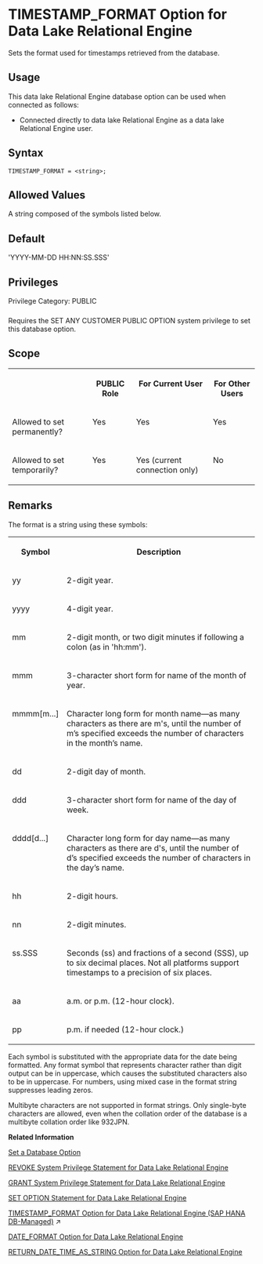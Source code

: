 <!-- loioa664875c84f21015ab41889496f22a0b -->

# TIMESTAMP\_FORMAT Option for Data Lake Relational Engine

Sets the format used for timestamps retrieved from the database.



<a name="loioa664875c84f21015ab41889496f22a0b__section_ajq_xqq_znb"/>

## Usage

This data lake Relational Engine database option can be used when connected as follows:

-   Connected directly to data lake Relational Engine as a data lake Relational Engine user.



<a name="loioa664875c84f21015ab41889496f22a0b__timestamp_format_syntax1"/>

## Syntax

```
TIMESTAMP_FORMAT = <string>;
```



<a name="loioa664875c84f21015ab41889496f22a0b__timestamp_format_values1"/>

## Allowed Values

A string composed of the symbols listed below.



<a name="loioa664875c84f21015ab41889496f22a0b__timestamp_format_default1"/>

## Default

'YYYY-MM-DD HH:NN:SS.SSS'



<a name="loioa664875c84f21015ab41889496f22a0b__timestamp_format_priv1"/>

## Privileges

Privilege Category: PUBLIC



### 

Requires the SET ANY CUSTOMER PUBLIC OPTION system privilege to set this database option.



<a name="loioa664875c84f21015ab41889496f22a0b__timestamp_format_scope1"/>

## Scope


<table>
<tr>
<th valign="top">

 

</th>
<th valign="top">

PUBLIC Role

</th>
<th valign="top">

For Current User

</th>
<th valign="top">

For Other Users

</th>
</tr>
<tr>
<td valign="top">

Allowed to set permanently?

</td>
<td valign="top">

Yes

</td>
<td valign="top">

Yes

</td>
<td valign="top">

Yes

</td>
</tr>
<tr>
<td valign="top">

Allowed to set temporarily?

</td>
<td valign="top">

Yes

</td>
<td valign="top">

Yes \(current connection only\)

</td>
<td valign="top">

No

</td>
</tr>
</table>



<a name="loioa664875c84f21015ab41889496f22a0b__timestamp_format_remarks1"/>

## Remarks

The format is a string using these symbols:


<table>
<tr>
<th valign="top" rowspan="1">

Symbol

</th>
<th valign="top" rowspan="1">

Description

</th>
</tr>
<tr>
<td valign="top" rowspan="1">

yy

</td>
<td valign="top" rowspan="1">

2-digit year.

</td>
</tr>
<tr>
<td valign="top" rowspan="1">

yyyy

</td>
<td valign="top" rowspan="1">

4-digit year.

</td>
</tr>
<tr>
<td valign="top" rowspan="1">

mm

</td>
<td valign="top" rowspan="1">

2-digit month, or two digit minutes if following a colon \(as in 'hh:mm'\).

</td>
</tr>
<tr>
<td valign="top" rowspan="1">

mmm

</td>
<td valign="top" rowspan="1">

3-character short form for name of the month of year.

</td>
</tr>
<tr>
<td valign="top" rowspan="1">

mmmm\[m...\]

</td>
<td valign="top" rowspan="1">

Character long form for month name—as many characters as there are m's, until the number of m’s specified exceeds the number of characters in the month’s name.

</td>
</tr>
<tr>
<td valign="top" rowspan="1">

dd

</td>
<td valign="top" rowspan="1">

2-digit day of month.

</td>
</tr>
<tr>
<td valign="top" rowspan="1">

ddd

</td>
<td valign="top" rowspan="1">

3-character short form for name of the day of week.

</td>
</tr>
<tr>
<td valign="top" rowspan="1">

dddd\[d...\]

</td>
<td valign="top" rowspan="1">

Character long form for day name—as many characters as there are d's, until the number of d’s specified exceeds the number of characters in the day’s name.

</td>
</tr>
<tr>
<td valign="top" rowspan="1">

hh

</td>
<td valign="top" rowspan="1">

2-digit hours.

</td>
</tr>
<tr>
<td valign="top" rowspan="1">

nn

</td>
<td valign="top" rowspan="1">

2-digit minutes.

</td>
</tr>
<tr>
<td valign="top" rowspan="1">

ss.SSS

</td>
<td valign="top" rowspan="1">

Seconds \(ss\) and fractions of a second \(SSS\), up to six decimal places. Not all platforms support timestamps to a precision of six places.

</td>
</tr>
<tr>
<td valign="top" rowspan="1">

aa

</td>
<td valign="top" rowspan="1">

a.m. or p.m. \(12-hour clock\).

</td>
</tr>
<tr>
<td valign="top" rowspan="1">

pp

</td>
<td valign="top" rowspan="1">

p.m. if needed \(12-hour clock.\)

</td>
</tr>
</table>

Each symbol is substituted with the appropriate data for the date being formatted. Any format symbol that represents character rather than digit output can be in uppercase, which causes the substituted characters also to be in uppercase. For numbers, using mixed case in the format string suppresses leading zeros.

Multibyte characters are not supported in format strings. Only single-byte characters are allowed, even when the collation order of the database is a multibyte collation order like 932JPN.

**Related Information**  


[Set a Database Option](set-a-database-option-0dcb893.md "You set options with the SET OPTION statement.")

[REVOKE System Privilege Statement for Data Lake Relational Engine](../080-sql-statements/revoke-system-privilege-statement-for-data-lake-relational-engine-a3eadda.md "Removes specific system privileges from specific users and the right to administer the privilege.")

[GRANT System Privilege Statement for Data Lake Relational Engine](../080-sql-statements/grant-system-privilege-statement-for-data-lake-relational-engine-a3dfcb0.md "Grants specific system privileges to users or roles, with or without administrative rights.")

[SET OPTION Statement for Data Lake Relational Engine](../080-sql-statements/set-option-statement-for-data-lake-relational-engine-a625da7.md "Changes options that affect the behavior of the database and its compatibility with Transact-SQL. Setting the value of an option can change the behavior for all users or an individual user, in either a temporary or permanent scope.")

[TIMESTAMP_FORMAT Option for Data Lake Relational Engine (SAP HANA DB-Managed)](https://help.sap.com/viewer/a898e08b84f21015969fa437e89860c8/2023_4_QRC/en-US/002566cefa3a43bca454142befc1cdac.html "Sets the format used for timestamps retrieved from the database.") :arrow_upper_right:

[DATE\_FORMAT Option for Data Lake Relational Engine](date-format-option-for-data-lake-relational-engine-a632563.md "Sets the format used for dates retrieved from the database.")

[RETURN\_DATE\_TIME\_AS\_STRING Option for Data Lake Relational Engine](return-date-time-as-string-option-for-data-lake-relational-engine-a652ffd.md "Controls how a date, time, or timestamp value is passed to the client application when queried.")

